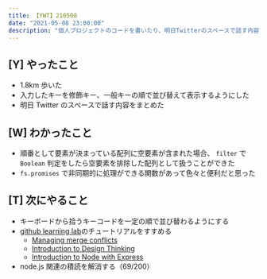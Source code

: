 ```yaml
---
title: 【YWT】210508
date: "2021-05-08 23:00:00"
description: "個人プロジェクトのコードを書いたり、明日Twitterのスペースで話す内容をまとめたりした"
---
```


## [Y] やったこと

- 1.8km 歩いた
- 入力したキーを修飾キー、一般キーの順で並び替えて表示するようにした
- 明日 Twitter のスペースで話す内容をまとめた

## [W] わかったこと

- 順番として要素が決まっている配列に空要素が含まれた場合、 `filter` で `Boolean` 判定をしたら空要素を排除した配列として扱うことができた
- `fs.promises` で非同期的に処理ができる関数があって色々と便利だと思った

## [T] 次にやること

- キーボードから拾うキーコードを一定の順で並び替わるようにする
- [github learning lab](https://lab.github.com/githubtraining)のチュートリアルをすすめる
  - [Managing merge conflicts](https://lab.github.com/githubtraining/managing-merge-conflicts)
  - [Introduction to Design Thinking](https://lab.github.com/githubtraining/introduction-to-design-thinking)
  - [Introduction to Node with Express](https://lab.github.com/everydeveloper/introduction-to-node-with-express)
- node.js 関連の積読を解消する（69/200）

<!-- https://twitter.com/camomile_cafe/status/1391031924890603523?s=20 -->
